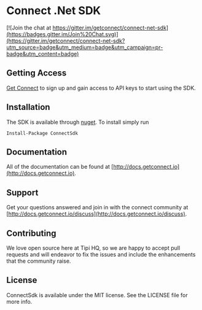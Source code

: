 # Connect .Net SDK

[![Join the chat at https://gitter.im/getconnect/connect-net-sdk](https://badges.gitter.im/Join%20Chat.svg)](https://gitter.im/getconnect/connect-net-sdk?utm_source=badge&utm_medium=badge&utm_campaign=pr-badge&utm_content=badge)

## Getting Access

[Get Connect](https://app.getconnect.io) to sign up and gain access to API keys to start using the SDK.

## Installation

The SDK is available through [nuget](http://www.nuget.org/packages/ConnectSdk/). To install simply run

```
Install-Package ConnectSdk
```

## Documentation

All of the documentation can be found at [http://docs.getconnect.io](http://docs.getconnect.io).

## Support

Get your questions answered and join in with the connect community at [http://docs.getconnect.io/discuss](http://docs.getconnect.io/discuss).

## Contributing

We love open source here at Tipi HQ, so we are happy to accept pull requests and will endeavor to fix the issues and include the enhancements that the community raise.

## License

ConnectSdk is available under the MIT license. See the LICENSE file for more info.